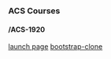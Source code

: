 ### ACS Courses

#### /ACS-1920
<a href="https://dejmedus.github.io/ACS/ACS-1920/launch-page/index.html">launch page</a>
<a href="https://dejmedus.github.io/ACS/ACS-1920/clone/index.html">bootstrap-clone</a>